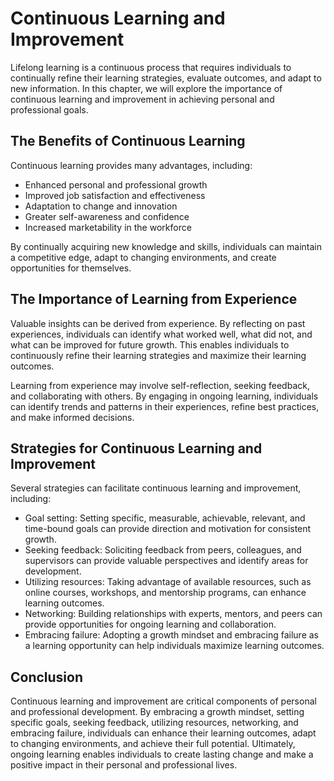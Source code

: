 Continuous Learning and Improvement
==============================================================================================

Lifelong learning is a continuous process that requires individuals to continually refine their learning strategies, evaluate outcomes, and adapt to new information. In this chapter, we will explore the importance of continuous learning and improvement in achieving personal and professional goals.

The Benefits of Continuous Learning
-----------------------------------

Continuous learning provides many advantages, including:

* Enhanced personal and professional growth
* Improved job satisfaction and effectiveness
* Adaptation to change and innovation
* Greater self-awareness and confidence
* Increased marketability in the workforce

By continually acquiring new knowledge and skills, individuals can maintain a competitive edge, adapt to changing environments, and create opportunities for themselves.

The Importance of Learning from Experience
------------------------------------------

Valuable insights can be derived from experience. By reflecting on past experiences, individuals can identify what worked well, what did not, and what can be improved for future growth. This enables individuals to continuously refine their learning strategies and maximize their learning outcomes.

Learning from experience may involve self-reflection, seeking feedback, and collaborating with others. By engaging in ongoing learning, individuals can identify trends and patterns in their experiences, refine best practices, and make informed decisions.

Strategies for Continuous Learning and Improvement
--------------------------------------------------

Several strategies can facilitate continuous learning and improvement, including:

* Goal setting: Setting specific, measurable, achievable, relevant, and time-bound goals can provide direction and motivation for consistent growth.
* Seeking feedback: Soliciting feedback from peers, colleagues, and supervisors can provide valuable perspectives and identify areas for development.
* Utilizing resources: Taking advantage of available resources, such as online courses, workshops, and mentorship programs, can enhance learning outcomes.
* Networking: Building relationships with experts, mentors, and peers can provide opportunities for ongoing learning and collaboration.
* Embracing failure: Adopting a growth mindset and embracing failure as a learning opportunity can help individuals maximize learning outcomes.

Conclusion
----------

Continuous learning and improvement are critical components of personal and professional development. By embracing a growth mindset, setting specific goals, seeking feedback, utilizing resources, networking, and embracing failure, individuals can enhance their learning outcomes, adapt to changing environments, and achieve their full potential. Ultimately, ongoing learning enables individuals to create lasting change and make a positive impact in their personal and professional lives.
